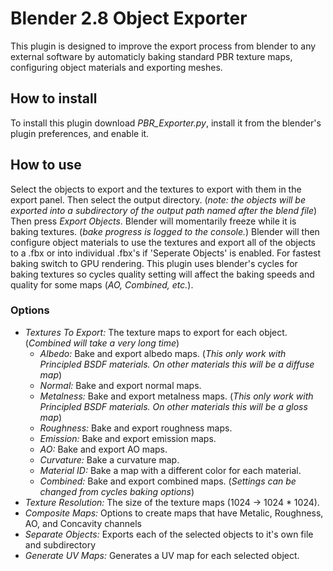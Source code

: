 # Blender 2.8 Object Exporter
This plugin is designed to improve the export process from blender to any external software by automaticly baking standard PBR texture maps, configuring object materials and exporting meshes.
## How to install
To install this plugin download *PBR_Exporter.py*, install it from the blender's plugin preferences, and enable it.
## How to use
Select the objects to export and the textures to export with them in the export panel. Then select the output directory. (*note: the objects will be exported into a subdirectory of the output path named after the blend file*) Then press *Export Objects*. Blender will momentarily freeze while it is baking textures. (*bake progress is logged to the console.*) Blender will then configure object materials to use the textures and export all of the objects to a .fbx or into individual .fbx's if 'Seperate Objects' is enabled. For fastest baking switch to GPU rendering. This plugin uses blender's cycles for baking textures so cycles quality setting will affect the baking speeds and quality for some maps (*AO, Combined, etc.*).



### Options
- *Textures To Export:* The texture maps to export for each object. (*Combined will take a very long time*)
	- *Albedo:* Bake and export albedo maps. (*This only work with Principled BSDF materials. On other materials this will be a diffuse map*) 
	- *Normal:* Bake and export normal maps.
	- *Metalness:* Bake and export metalness maps. (*This only work with Principled BSDF materials. On other materials this will be a gloss map*) 
	- *Roughness:* Bake and export roughness maps.
	- *Emission:* Bake and export emission maps.
	- *AO:* Bake and export AO maps.
	- *Curvature:* Bake a curvature map.
	- *Material ID:* Bake a map with a different color for each material.
	- *Combined:* Bake and export combined maps. (*Settings can be changed from cycles baking options*)
- *Texture Resolution:* The size of the texture maps (1024 -> 1024 * 1024).
- *Composite Maps:* Options to create maps that have Metalic, Roughness, AO, and Concavity channels
- *Separate Objects:* Exports each of the selected objects to it's own file and subdirectory
- *Generate UV Maps:* Generates a UV map for each selected object.
